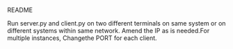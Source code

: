 README

Run server.py and client.py on two different terminals on same system or on different systems within same network. Amend the IP as is needed.For multiple instances, Changethe PORT for each client. 